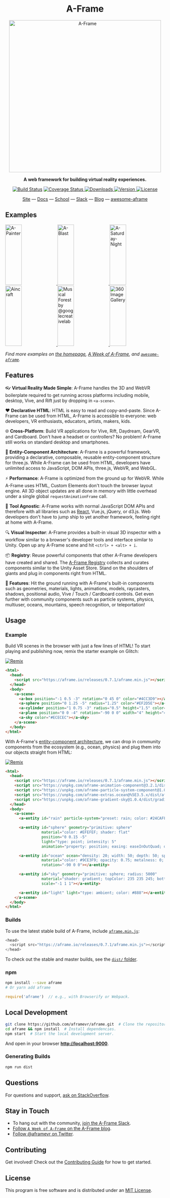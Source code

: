 <h1 align="center">A-Frame</h1>

<p align="center"><a href="https://aframe.io" target="_blank"><img width="480" alt="A-Frame" src="https://user-images.githubusercontent.com/674727/32120889-230ef110-bb0f-11e7-908c-76e39aa43149.jpg"></a></p>

<p align="center"><b>A web framework for building virtual reality experiences.</b></p>

<p align="center">
  <a href="https://travis-ci.org/aframevr/aframe"><img src="https://img.shields.io/travis/aframevr/aframe.svg?style=flat-square" alt="Build Status"></a>
  <a href="https://codecov.io/gh/aframevr/aframe">
    <img src="https://codecov.io/gh/aframevr/aframe/branch/master/graph/badge.svg" alt="Coverage Status">
  </a>
  <a href="https://npmjs.org/package/aframe">
    <img src="http://img.shields.io/npm/dt/aframe.svg?style=flat-square" alt="Downloads">
  </a>
  <a href="https://npmjs.org/package/aframe">
    <img src="http://img.shields.io/npm/v/aframe.svg?style=flat-square" alt="Version">
  </a>
  <a href="https://npmjs.com/package/aframe">
    <img src="https://img.shields.io/npm/l/aframe.svg?style=flat-square" alt="License"></a>
  </a>
</p>

<div align="center">
  <a href="https://aframe.io">Site</a>
  &mdash;
  <a href="https://aframe.io/docs/">Docs</a>
  &mdash;
  <a href="https://aframe.io/school/">School</a>
  &mdash;
  <a href="https://aframevr-slack.herokuapp.com">Slack</a>
  &mdash;
  <a href="https://aframe.io/blog/">Blog</a>
  &mdash;
  <a href="https://github.com/aframevr/awesome-aframe">awesome-aframe</a>
</div>

## Examples

<a href="https://aframe.io/a-painter/?url=https://ucarecdn.com/962b242b-87a9-422c-b730-febdc470f203/">
  <img alt="A-Painter" target="_blank" src="https://cloud.githubusercontent.com/assets/674727/24531388/acfc3dda-156d-11e7-8563-5bd75252f70f.gif" height="190" width="32%">
</a>
<a href="https://aframe.io/a-blast/">
  <img alt="A-Blast" target="_blank" src="https://cloud.githubusercontent.com/assets/674727/24531440/0336e66e-156e-11e7-95c2-f2e6ebc0393d.gif" height="190" width="32%">
</a>
<a href="https://aframe.io/a-saturday-night/">
  <img alt="A-Saturday-Night" target="_blank" src="https://cloud.githubusercontent.com/assets/674727/24531477/44272daa-156e-11e7-8ef9-d750ed430f3a.gif" height="190" width="32%">
</a>
<a href="https://ngokevin.github.io/kframe/scenes/aincraft/">
  <img alt="Aincraft" target="_blank" src="https://cloud.githubusercontent.com/assets/674727/24531777/25b8ff5e-1570-11e7-896c-3446d1419eb8.gif" height="190" width="32%">
</a>
<a href="https://github.com/googlecreativelab/webvr-musicalforest">
  <img alt="Musical Forest by @googlecreativelab" target="_blank" src="https://cloud.githubusercontent.com/assets/674727/25109861/b8e9ec48-2394-11e7-8f2d-ea1cd9df69c8.gif" height="190" width="32%">
</a>
<a href="https://aframe-gallery.glitch.me">
  <img alt="360 Image Gallery" target="_blank" src="https://cloud.githubusercontent.com/assets/674727/24572552/72f81bec-162e-11e7-9851-037d0280abdb.gif" height="190" width="32%">
</a>

*Find more examples on [the homepage](https://aframe.io), [A Week of A-Frame](https://aframe.io/blog/), and [`awesome-aframe`](https://github.com/aframevr/awesome-aframe/).*

## Features

:eyeglasses: **Virtual Reality Made Simple**: A-Frame handles the 3D and WebVR
boilerplate required to get running across platforms including mobile, desktop,
Vive, and Rift just by dropping in `<a-scene>`.

:heart: **Declarative HTML**: HTML is easy to read and copy-and-paste. Since
A-Frame can be used from HTML, A-Frame is accessible to everyone: web
developers, VR enthusiasts, educators, artists, makers, kids.

:globe_with_meridians: **Cross-Platform**: Build VR applications for Vive,
Rift, Daydream, GearVR, and Cardboard. Don't have a headset or controllers? No
problem! A-Frame still works on standard desktop and smartphones.

:electric_plug: **Entity-Component Architecture**: A-Frame is a powerful framework,
providing a declarative, composable, reusable entity-component structure for
three.js. While A-Frame can be used from HTML, developers have unlimited access
to JavaScript, DOM APIs, three.js, WebVR, and WebGL.

:zap: **Performance**: A-Frame is optimized from the ground up for WebVR. While
A-Frame uses HTML, Custom Elements don't touch the browser layout engine. All
3D object updates are all done in memory with little overhead under a single
global `requestAnimationFrame` call.

&#128296; **Tool Agnostic**: A-Frame works with normal JavaScript DOM APIs and
therefore with all libraries such as
[React](https://github.com/aframevr/aframe-react/), Vue.js, jQuery, or d3.js.
Web developers don't have to jump ship to yet another framework, feeling right
at home with A-Frame.

:mag: **Visual Inspector**: A-Frame provides a built-in visual 3D inspector
with a workflow similar to a browser's developer tools and interface similar to
Unity. Open up any A-Frame scene and hit `<ctrl> + <alt> + i`.

:package: **Registry**: Reuse powerful components that other A-Frame developers
have created and shared. The [A-Frame
Registry](https://aframe.io/aframe-registry) collects and curates components
similar to the Unity Asset Store. Stand on the shoulders of giants and plug in
components right from HTML.

:runner: **Features**: Hit the ground running with A-Frame's built-in
components such as geometries, materials, lights, animations, models,
raycasters, shadows, positional audio, Vive / Touch / Cardboard controls. Get
even further with community components such as particle systems, physics,
multiuser, oceans, mountains, speech recognition, or teleportation!

## Usage

### Example

Build VR scenes in the browser with just a few lines of HTML! To start playing
and publishing now, remix the starter example on Glitch:

[![Remix](https://cloud.githubusercontent.com/assets/674727/24572421/688f7fc0-162d-11e7-8a35-b02bc050c043.jpg)](http://glitch.com/~aframe)

```html
<html>
  <head>
    <script src="https://aframe.io/releases/0.7.1/aframe.min.js"></script>
  </head>
  <body>
    <a-scene>
      <a-box position="-1 0.5 -3" rotation="0 45 0" color="#4CC3D9"></a-box>
      <a-sphere position="0 1.25 -5" radius="1.25" color="#EF2D5E"></a-sphere>
      <a-cylinder position="1 0.75 -3" radius="0.5" height="1.5" color="#FFC65D"></a-cylinder>
      <a-plane position="0 0 -4" rotation="-90 0 0" width="4" height="4" color="#7BC8A4"></a-plane>
      <a-sky color="#ECECEC"></a-sky>
    </a-scene>
  </body>
</html>
```

With A-Frame's [entity-component
architecture](https://aframe.io/docs/0.7.1/core/), we can drop in community
components from the ecosystem (e.g., ocean, physics) and plug them into our
objects straight from HTML:

[![Remix](https://cloud.githubusercontent.com/assets/674727/24572421/688f7fc0-162d-11e7-8a35-b02bc050c043.jpg)](http://glitch.com/~aframe-registry)

```html
<html>
  <head>
    <script src="https://aframe.io/releases/0.7.1/aframe.min.js"></script>
    <script src="https://unpkg.com/aframe-animation-component@3.2.1/dist/aframe-animation-component.min.js"></script>
    <script src="https://unpkg.com/aframe-particle-system-component@1.0.x/dist/aframe-particle-system-component.min.js"></script>
    <script src="https://unpkg.com/aframe-extras.ocean@%5E3.5.x/dist/aframe-extras.ocean.min.js"></script>
    <script src="https://unpkg.com/aframe-gradient-sky@1.0.4/dist/gradientsky.min.js"></script>
  </head>
  <body>
    <a-scene>
      <a-entity id="rain" particle-system="preset: rain; color: #24CAFF; particleCount: 5000"></a-entity>

      <a-entity id="sphere" geometry="primitive: sphere"
                material="color: #EFEFEF; shader: flat"
                position="0 0.15 -5"
                light="type: point; intensity: 5"
                animation="property: position; easing: easeInOutQuad; dir: alternate; dur: 1000; to: 0 -0.10 -5; loop: true"></a-entity>

      <a-entity id="ocean" ocean="density: 20; width: 50; depth: 50; speed: 4"
                material="color: #9CE3F9; opacity: 0.75; metalness: 0; roughness: 1"
                rotation="-90 0 0"></a-entity>

      <a-entity id="sky" geometry="primitive: sphere; radius: 5000"
                material="shader: gradient; topColor: 235 235 245; bottomColor: 185 185 210"
                scale="-1 1 1"></a-entity>

      <a-entity id="light" light="type: ambient; color: #888"></a-entity>
    </a-scene>
  </body>
</html>
```

### Builds

To use the latest stable build of A-Frame, include [`aframe.min.js`](https://aframe.io/releases/0.7.1/aframe.min.js):

```js
<head>
  <script src="https://aframe.io/releases/0.7.1/aframe.min.js"></script>
</head>
```

To check out the stable and master builds, see the [`dist/` folder](dist/).

### npm

```sh
npm install --save aframe
# Or yarn add aframe
```

```js
require('aframe')  // e.g., with Browserify or Webpack.
```

## Local Development

```sh
git clone https://github.com/aframevr/aframe.git  # Clone the repository.
cd aframe && npm install  # Install dependencies.
npm start  # Start the local development server.
```

And open in your browser **[http://localhost:9000](http://localhost:9000)**.

### Generating Builds

```sh
npm run dist
```

## Questions

For questions and support, [ask on StackOverflow](http://stackoverflow.com/questions/ask/?tags=aframe).

## Stay in Touch

- To hang out with the community, [join the A-Frame Slack](https://aframevr-slack.herokuapp.com).
- [Follow `A Week of A-Frame` on the A-Frame blog](https://aframe.io/blog).
- [Follow @aframevr on Twitter](https://twitter.com/aframevr).

## Contributing

Get involved! Check out the [Contributing Guide](CONTRIBUTING.md) for how to get started.

## License

This program is free software and is distributed under an [MIT License](LICENSE).
